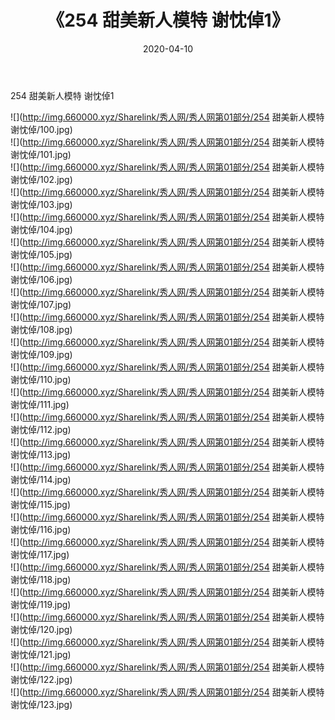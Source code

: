﻿---
layout: post
title:  《254 甜美新人模特 谢忱倬1》
date:   2020-04-10
img: http://img.660000.xyz/Sharelink/秀人网/秀人网第01部分/254 甜美新人模特 谢忱倬1/000.jpg
categories: [美女, 清纯, 唯美]
---

254 甜美新人模特 谢忱倬1

  ![](http://img.660000.xyz/Sharelink/秀人网/秀人网第01部分/254 甜美新人模特 谢忱倬/100.jpg) <br> ![](http://img.660000.xyz/Sharelink/秀人网/秀人网第01部分/254 甜美新人模特 谢忱倬/101.jpg) <br> ![](http://img.660000.xyz/Sharelink/秀人网/秀人网第01部分/254 甜美新人模特 谢忱倬/102.jpg) <br> ![](http://img.660000.xyz/Sharelink/秀人网/秀人网第01部分/254 甜美新人模特 谢忱倬/103.jpg) <br> ![](http://img.660000.xyz/Sharelink/秀人网/秀人网第01部分/254 甜美新人模特 谢忱倬/104.jpg) <br> ![](http://img.660000.xyz/Sharelink/秀人网/秀人网第01部分/254 甜美新人模特 谢忱倬/105.jpg) <br> ![](http://img.660000.xyz/Sharelink/秀人网/秀人网第01部分/254 甜美新人模特 谢忱倬/106.jpg) <br> ![](http://img.660000.xyz/Sharelink/秀人网/秀人网第01部分/254 甜美新人模特 谢忱倬/107.jpg) <br> ![](http://img.660000.xyz/Sharelink/秀人网/秀人网第01部分/254 甜美新人模特 谢忱倬/108.jpg) <br> ![](http://img.660000.xyz/Sharelink/秀人网/秀人网第01部分/254 甜美新人模特 谢忱倬/109.jpg) <br> ![](http://img.660000.xyz/Sharelink/秀人网/秀人网第01部分/254 甜美新人模特 谢忱倬/110.jpg) <br> ![](http://img.660000.xyz/Sharelink/秀人网/秀人网第01部分/254 甜美新人模特 谢忱倬/111.jpg) <br> ![](http://img.660000.xyz/Sharelink/秀人网/秀人网第01部分/254 甜美新人模特 谢忱倬/112.jpg) <br> ![](http://img.660000.xyz/Sharelink/秀人网/秀人网第01部分/254 甜美新人模特 谢忱倬/113.jpg) <br> ![](http://img.660000.xyz/Sharelink/秀人网/秀人网第01部分/254 甜美新人模特 谢忱倬/114.jpg) <br> ![](http://img.660000.xyz/Sharelink/秀人网/秀人网第01部分/254 甜美新人模特 谢忱倬/115.jpg) <br> ![](http://img.660000.xyz/Sharelink/秀人网/秀人网第01部分/254 甜美新人模特 谢忱倬/116.jpg) <br> ![](http://img.660000.xyz/Sharelink/秀人网/秀人网第01部分/254 甜美新人模特 谢忱倬/117.jpg) <br> ![](http://img.660000.xyz/Sharelink/秀人网/秀人网第01部分/254 甜美新人模特 谢忱倬/118.jpg) <br> ![](http://img.660000.xyz/Sharelink/秀人网/秀人网第01部分/254 甜美新人模特 谢忱倬/119.jpg) <br> ![](http://img.660000.xyz/Sharelink/秀人网/秀人网第01部分/254 甜美新人模特 谢忱倬/120.jpg) <br> ![](http://img.660000.xyz/Sharelink/秀人网/秀人网第01部分/254 甜美新人模特 谢忱倬/121.jpg) <br> ![](http://img.660000.xyz/Sharelink/秀人网/秀人网第01部分/254 甜美新人模特 谢忱倬/122.jpg) <br> ![](http://img.660000.xyz/Sharelink/秀人网/秀人网第01部分/254 甜美新人模特 谢忱倬/123.jpg) <br>